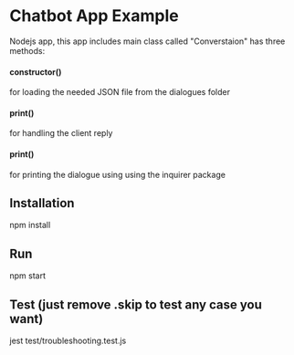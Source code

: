 # Chatbot App Example

Nodejs app, this app includes main class called "Converstaion" has three methods:

#### constructor()

for loading the needed JSON file from the dialogues folder

#### print()

for handling the client reply

#### print()

for printing the dialogue using using the inquirer package

## Installation

npm install

## Run

npm start

## Test (just remove .skip to test any case you want)

jest test/troubleshooting.test.js
